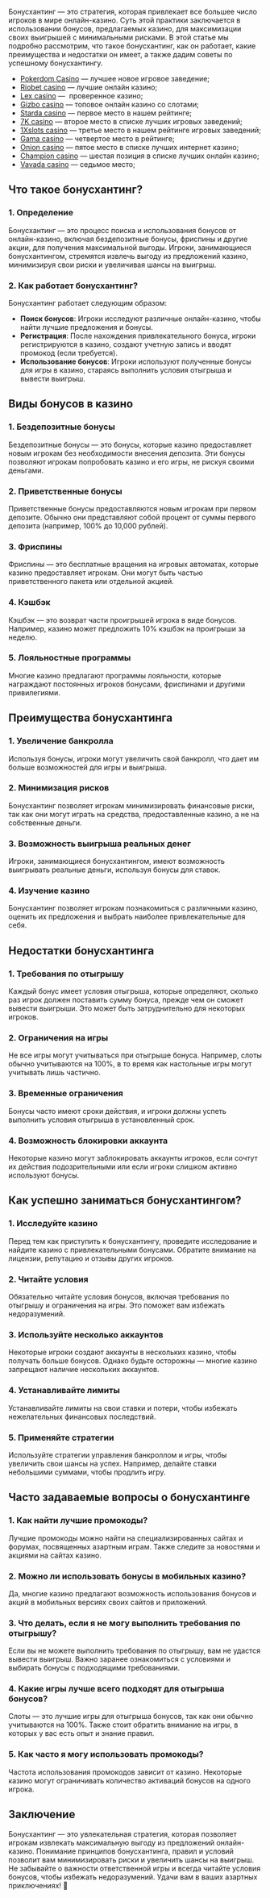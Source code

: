 Бонусхантинг — это стратегия, которая привлекает все большее число игроков в мире онлайн-казино. Суть этой практики заключается в использовании бонусов, предлагаемых казино, для максимизации своих выигрышей с минимальными рисками. В этой статье мы подробно рассмотрим, что такое бонусхантинг, как он работает, какие преимущества и недостатки он имеет, а также дадим советы по успешному бонусхантингу.

* [Pokerdom Casino](https://brandplay.link/FwVc4f) — лучшее новое игровое заведение;
* [Riobet casino](https://brandplay.link/TnjsxFvH) — лучшие онлайн казино;
* [Lex casino](https://brandplay.link/VMqNXPFs) —  проверенное казино;
* [Gizbo casino](https://brandplay.link/rvzLrVLp) — топовое онлайн казино со слотами;
* [Starda casino](https://brandplay.link/HDcDrxLk) — первое место в нашем рейтинге;
* [7K casino](https://brandplay.link/dd46bNgD) — второе место в списке лучших игровых заведений;
* [1Xslots casino](https://brandplay.link/J2ZbqMPZ) — третье место в нашем рейтинге игровых заведений;
* [Gama casino](https://brandplay.link/RD52jZbL) — четвертое место в рейтинге;
* [Onion casino](https://brandplay.link/8LcS6Djb) — пятое место в списке лучших интернет казино;
* [Champion casino](https://temon-gter.cfd/go/9n8?p56190p303844p3509t17502) — шестая позиция в списке лучших онлайн казино;
* [Vavada casino](https://vavadapartner.pro/?promo=75590753-cc8b-4c4a-8d71-99b7a2293439-jud\&target=register) — седьмое место;



## Что такое бонусхантинг?

### 1. Определение

Бонусхантинг — это процесс поиска и использования бонусов от онлайн-казино, включая бездепозитные бонусы, фриспины и другие акции, для получения максимальной выгоды. Игроки, занимающиеся бонусхантингом, стремятся извлечь выгоду из предложений казино, минимизируя свои риски и увеличивая шансы на выигрыш.

### 2. Как работает бонусхантинг?

Бонусхантинг работает следующим образом:

* **Поиск бонусов**: Игроки исследуют различные онлайн-казино, чтобы найти лучшие предложения и бонусы.
* **Регистрация**: После нахождения привлекательного бонуса, игроки регистрируются в казино, создают учетную запись и вводят промокод (если требуется).
* **Использование бонусов**: Игроки используют полученные бонусы для игры в казино, стараясь выполнить условия отыгрыша и вывести выигрыш.

## Виды бонусов в казино

### 1. Бездепозитные бонусы

Бездепозитные бонусы — это бонусы, которые казино предоставляет новым игрокам без необходимости внесения депозита. Эти бонусы позволяют игрокам попробовать казино и его игры, не рискуя своими деньгами.

### 2. Приветственные бонусы

Приветственные бонусы предоставляются новым игрокам при первом депозите. Обычно они представляют собой процент от суммы первого депозита (например, 100% до 10,000 рублей).

### 3. Фриспины

Фриспины — это бесплатные вращения на игровых автоматах, которые казино предоставляет игрокам. Они могут быть частью приветственного пакета или отдельной акцией.

### 4. Кэшбэк

Кэшбэк — это возврат части проигрышей игрока в виде бонусов. Например, казино может предложить 10% кэшбэк на проигрыши за неделю.

### 5. Лояльностные программы

Многие казино предлагают программы лояльности, которые награждают постоянных игроков бонусами, фриспинами и другими привилегиями.

## Преимущества бонусхантинга

### 1. Увеличение банкролла

Используя бонусы, игроки могут увеличить свой банкролл, что дает им больше возможностей для игры и выигрыша.

### 2. Минимизация рисков

Бонусхантинг позволяет игрокам минимизировать финансовые риски, так как они могут играть на средства, предоставленные казино, а не на собственные деньги.

### 3. Возможность выигрыша реальных денег

Игроки, занимающиеся бонусхантингом, имеют возможность выигрывать реальные деньги, используя бонусы для ставок.

### 4. Изучение казино

Бонусхантинг позволяет игрокам познакомиться с различными казино, оценить их предложения и выбрать наиболее привлекательные для себя.

## Недостатки бонусхантинга

### 1. Требования по отыгрышу

Каждый бонус имеет условия отыгрыша, которые определяют, сколько раз игрок должен поставить сумму бонуса, прежде чем он сможет вывести выигрыши. Это может быть затруднительно для некоторых игроков.

### 2. Ограничения на игры

Не все игры могут учитываться при отыгрыше бонуса. Например, слоты обычно учитываются на 100%, в то время как настольные игры могут учитывать лишь частично.

### 3. Временные ограничения

Бонусы часто имеют сроки действия, и игроки должны успеть выполнить условия отыгрыша в установленный срок.

### 4. Возможность блокировки аккаунта

Некоторые казино могут заблокировать аккаунты игроков, если сочтут их действия подозрительными или если игроки слишком активно используют бонусы.

## Как успешно заниматься бонусхантингом?

### 1. Исследуйте казино

Перед тем как приступить к бонусхантингу, проведите исследование и найдите казино с привлекательными бонусами. Обратите внимание на лицензии, репутацию и отзывы других игроков.

### 2. Читайте условия

Обязательно читайте условия бонусов, включая требования по отыгрышу и ограничения на игры. Это поможет вам избежать недоразумений.

### 3. Используйте несколько аккаунтов

Некоторые игроки создают аккаунты в нескольких казино, чтобы получать больше бонусов. Однако будьте осторожны — многие казино запрещают наличие нескольких аккаунтов.

### 4. Устанавливайте лимиты

Устанавливайте лимиты на свои ставки и потери, чтобы избежать нежелательных финансовых последствий.

### 5. Применяйте стратегии

Используйте стратегии управления банкроллом и игры, чтобы увеличить свои шансы на успех. Например, делайте ставки небольшими суммами, чтобы продлить игру.

## Часто задаваемые вопросы о бонусхантинге

### 1. Как найти лучшие промокоды?

Лучшие промокоды можно найти на специализированных сайтах и форумах, посвященных азартным играм. Также следите за новостями и акциями на сайтах казино.

### 2. Можно ли использовать бонусы в мобильных казино?

Да, многие казино предлагают возможность использования бонусов и акций в мобильных версиях своих сайтов и приложений.

### 3. Что делать, если я не могу выполнить требования по отыгрышу?

Если вы не можете выполнить требования по отыгрышу, вам не удастся вывести выигрыш. Важно заранее ознакомиться с условиями и выбирать бонусы с подходящими требованиями.

### 4. Какие игры лучше всего подходят для отыгрыша бонусов?

Слоты — это лучшие игры для отыгрыша бонусов, так как они обычно учитываются на 100%. Также стоит обратить внимание на игры, в которых у вас есть опыт и знание правил.

### 5. Как часто я могу использовать промокоды?

Частота использования промокодов зависит от казино. Некоторые казино могут ограничивать количество активаций бонусов на одного игрока.

## Заключение

Бонусхантинг — это увлекательная стратегия, которая позволяет игрокам извлекать максимальную выгоду из предложений онлайн-казино. Понимание принципов бонусхантинга, правил и условий позволит вам минимизировать риски и увеличить шансы на выигрыш. Не забывайте о важности ответственной игры и всегда читайте условия бонусов, чтобы избежать недоразумений. Удачи вам в ваших азартных приключениях! 🎉
